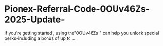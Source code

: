# Pionex-Referral-Code-0OUv46Zs-2025-Update-
If you're getting started , using the"0OUv46Zs " can help you unlock special perks-including a bonus of up to ...
